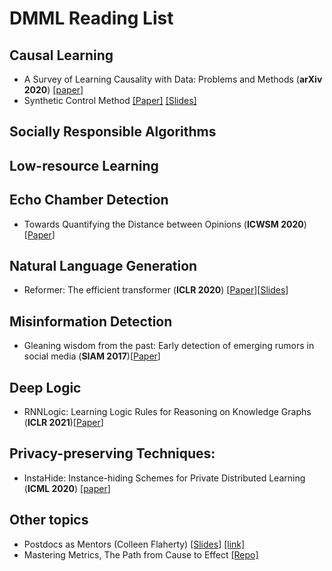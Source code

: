 # DMML Reading List


## Causal Learning
- <a name="todo"></a> A Survey of Learning Causality with Data: Problems and Methods (**arXiv 2020**) [[paper](https://arxiv.org/pdf/1809.09337.pdf)]
- Synthetic Control Method [[Paper]](https://economics.mit.edu/files/11859) [[Slides]](https://docs.google.com/presentation/d/1IUF775QBtPjwrNm-7Q-sXs9Yxj9GbvLNzERkJT5aKB8/edit?usp=sharing)

## Socially Responsible Algorithms

## Low-resource Learning

## Echo Chamber Detection
- Towards Quantifying the Distance between Opinions (**ICWSM 2020**) [[Paper](https://arxiv.org/pdf/2001.09879.pdf)]

## Natural Language Generation
- Reformer: The efficient transformer (**ICLR 2020**) [[Paper](https://arxiv.org/pdf/2001.04451)][[Slides](https://docs.google.com/presentation/d/18Ym6e_bsFiOukGNYasZ_m_patUMHKsbEKsCV4lgajV8/edit?usp=sharing)]

## Misinformation Detection
- Gleaning wisdom from the past: Early detection of emerging rumors in social media (**SIAM 2017**)[[Paper](https://www.researchgate.net/profile/Jundong_Li/publication/317487783_Gleaning_Wisdom_from_the_Past_Early_Detection_of_Emerging_Rumors_in_Social_Media/links/5a1f17e1aca272cbfbc2d13c/Gleaning-Wisdom-from-the-Past-Early-Detection-of-Emerging-Rumors-in-Social-Media.pdf)]

## Deep Logic
- RNNLogic: Learning Logic Rules for Reasoning on Knowledge Graphs (**ICLR 2021**)[[Paper](https://arxiv.org/pdf/2010.04029)]

## Privacy-preserving Techniques:
- InstaHide: Instance-hiding Schemes for Private Distributed Learning (**ICML 2020**) [[paper](http://proceedings.mlr.press/v119/huang20i/huang20i.pdf)]


## Other topics
- Postdocs as Mentors (Colleen Flaherty) [[Slides]](files\Postdocs_as_Mentors.pdf) [[link]](https://www.insidehighered.com/news/2019/10/11/study-says-when-it-comes-everyday-mentoring-and-training-sciences-postdocs-are-new)
- Mastering Metrics, The Path from Cause to Effect [[Repo]](https://github.com/DMML-ASU/Mastering-Metrics)




 
